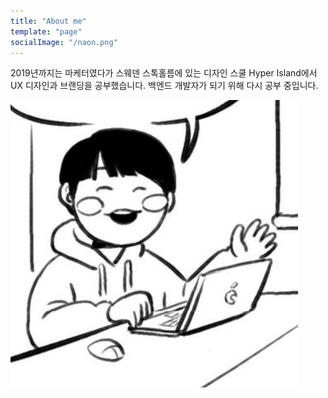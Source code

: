 ```yaml
---
title: "About me"
template: "page"
socialImage: "/naon.png"
---
```


2019년까지는 마케터였다가 스웨덴 스톡홀름에 있는 디자인 스쿨 Hyper Island에서 UX 디자인과 브랜딩을 공부했습니다. 백엔드 개발자가 되기 위해 다시 공부 중입니다.

![naon](/naon.png)